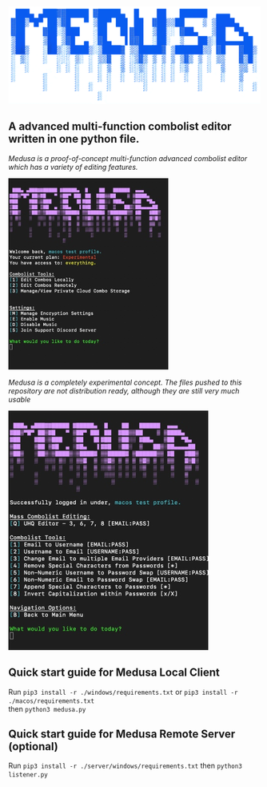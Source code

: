 ![](img/medusa-whitebg.png)

## A advanced multi-function combolist editor written in one python file.
*Medusa is a proof-of-concept multi-function advanced combolist editor which has a variety of editing features.*

![](img/medusa-mainui.jpg)

*Medusa is a completely experimental concept. The files pushed to this repository are not distribution ready, although they are still very much usable*

![](img/medusa-localui.jpg)

## Quick start guide for Medusa Local Client
Run ```pip3 install -r ./windows/requirements.txt``` or ```pip3 install -r ./macos/requirements.txt```   
then ```python3 medusa.py```

## Quick start guide for Medusa Remote Server (optional)
Run ```pip3 install -r ./server/windows/requirements.txt```
then ```python3 listener.py```
